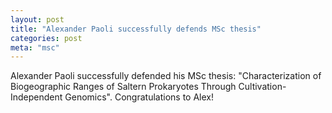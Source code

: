 ```yaml
---
layout: post
title: "Alexander Paoli successfully defends MSc thesis"
categories: post
meta: "msc"
---
```


Alexander Paoli successfully defended his MSc thesis: "Characterization of
Biogeographic Ranges of Saltern Prokaryotes Through Cultivation-Independent
Genomics". Congratulations to Alex!

